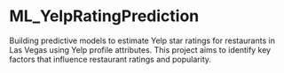 # ML_YelpRatingPrediction
Building predictive models to estimate Yelp star ratings for restaurants in Las Vegas using Yelp profile attributes. This project aims to identify key factors that influence restaurant ratings and popularity.

